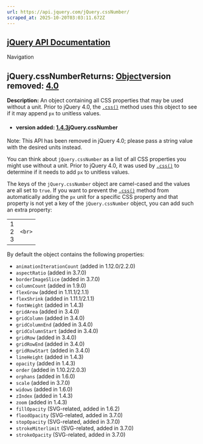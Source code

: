 ```yaml
---
url: https://api.jquery.com/jQuery.cssNumber/
scraped_at: 2025-10-20T03:03:11.672Z
---
```


## [jQuery API Documentation](https://jquery.com/ "jQuery API Documentation")

Navigation

## jQuery.cssNumberReturns: [Object](http://api.jquery.com/Types/\#Object)version removed: [4.0](https://api.jquery.com/category/version/4.0/)

**Description:** An object containing all CSS properties that may be used without a unit. Prior to jQuery 4.0, the [`.css()`](https://api.jquery.com/css/) method uses this object to see if it may append `px` to unitless values.

- #### version added: [1.4.3](https://api.jquery.com/category/version/1.4.3/)jQuery.cssNumber


Note: This API has been removed in jQuery 4.0; please pass a string value with the desired units instead.

You can think about `jQuery.cssNumber` as a list of all CSS properties you might use without a unit. Prior to jQuery 4.0, it was used by [`.css()`](https://api.jquery.com/css/) to determine if it needs to add `px` to unitless values.

The keys of the `jQuery.cssNumber` object are camel-cased and the values are all set to `true`. If you want to prevent the [`.css()`](https://api.jquery.com/css/) method from automatically adding the `px` unit for a specific CSS property and that property is not yet a key of the `jQuery.cssNumber` object, you can add such an extra property:

|     |     |
| --- | --- |
| 1<br>2<br>3 | ```<br>``` |

By default the object contains the following properties:

- `animationIterationCount` (added in 1.12.0/2.2.0)
- `aspectRatio` (added in 3.7.0)
- `borderImageSlice` (added in 3.7.0)
- `columnCount` (added in 1.9.0)
- `flexGrow` (added in 1.11.1/2.1.1)
- `flexShrink` (added in 1.11.1/2.1.1)
- `fontWeight` (added in 1.4.3)
- `gridArea` (added in 3.4.0)
- `gridColumn` (added in 3.4.0)
- `gridColumnEnd` (added in 3.4.0)
- `gridColumnStart` (added in 3.4.0)
- `gridRow` (added in 3.4.0)
- `gridRowEnd` (added in 3.4.0)
- `gridRowStart` (added in 3.4.0)
- `lineHeight` (added in 1.4.3)
- `opacity` (added in 1.4.3)
- `order` (added in 1.10.2/2.0.3)
- `orphans` (added in 1.6.0)
- `scale` (added in 3.7.0)
- `widows` (added in 1.6.0)
- `zIndex` (added in 1.4.3)
- `zoom` (added in 1.4.3)
- `fillOpacity` (SVG-related, added in 1.6.2)
- `floodOpacity` (SVG-related, added in 3.7.0)
- `stopOpacity` (SVG-related, added in 3.7.0)
- `strokeMiterlimit` (SVG-related, added in 3.7.0)
- `strokeOpacity` (SVG-related, added in 3.7.0)